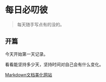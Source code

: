 # 每日必叨彼

> 每天随手写点有的没的。

## 开篇

今天开始第一天记录。

看看能坚持多少天，坚持时间对自己会有什么变化。

[Markdown文档美化网站](https://doocs.gitee.io/md/#/)
